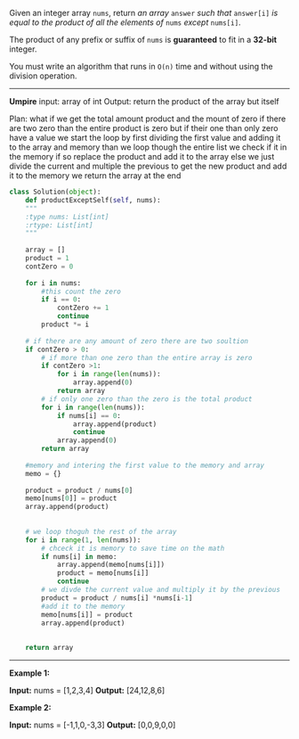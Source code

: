 
Given an integer array `nums`, return _an array_ `answer` _such that_ `answer[i]` _is equal to the product of all the elements of_ `nums` _except_ `nums[i]`.

The product of any prefix or suffix of `nums` is **guaranteed** to fit in a **32-bit** integer.

You must write an algorithm that runs in `O(n)` time and without using the division operation.
****

**Umpire**
input: array of int
Output: return the product of the array but itself

Plan:
	what if we get the total amount product and the mount of zero
		if there are two zero than the entire product is zero 
		but if their one than only zero have a value
	we start the loop by first
		dividing the first value and adding it to the array and memory
	than we loop though the entire list
		we check if it in the memory if so replace the product and add it to the array
		else we just divide the current and multiple the previous to get the new product and add it to the memory
	we return the array at the end



```python
class Solution(object):
	def productExceptSelf(self, nums):
	"""
	:type nums: List[int]
	:rtype: List[int]
	"""
	
	array = []
	product = 1
	contZero = 0
	
	for i in nums:
		#this count the zero 
		if i == 0:
			contZero += 1
			continue
		product *= i
	
	# if there are any amount of zero there are two soultion
	if contZero > 0:
		# if more than one zero than the entire array is zero
		if contZero >1:
			for i in range(len(nums)):
				array.append(0)
			return array
		# if only one zero than the zero is the total product
		for i in range(len(nums)):
			if nums[i] == 0:
				array.append(product)
				continue
			array.append(0)
		return array
	
	#memory and intering the first value to the memory and array
	memo = {}
	
	product = product / nums[0]
	memo[nums[0]] = product
	array.append(product)
	
	  
	# we loop thoguh the rest of the array
	for i in range(1, len(nums)):
		# chceck it is memory to save time on the math 
		if nums[i] in memo:
			array.append(memo[nums[i]])
			product = memo[nums[i]]
			continue
		# we divde the current value and multiply it by the previous
		product = product / nums[i] *nums[i-1]
		#add it to the memory
		memo[nums[i]] = product
		array.append(product)
	
	
	return array
```

****
**Example 1:**

**Input:** nums = [1,2,3,4]
**Output:** [24,12,8,6]

**Example 2:**

**Input:** nums = [-1,1,0,-3,3]
**Output:** [0,0,9,0,0]
